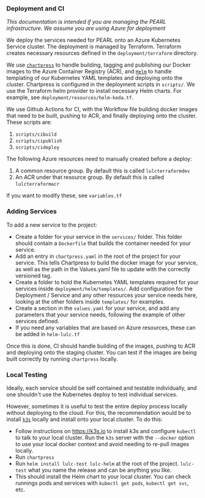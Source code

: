 ### Deployment and CI
_This documentation is intended if you are managing the PEARL infrastructure. We assume you are using Azure for deployment_

We deploy the services needed for PEARL onto an Azure Kubernetes Service cluster. The deployment is managed by Terraform. Terraform creates necessary resources defined in the `deployment/terraform` directory. 

We use [`chartpress`](https://github.com/jupyterhub/chartpress) to handle building, tagging and publishing our Docker images to the Azure Container Registry (ACR), and [`Helm`](https://helm.sh) to handle templating of our Kubernetes YAML templates and deploying onto the cluster. Chartpress is configured in the deployment scripts in `scripts/`. We use the Terraform helm provider to install necessary Helm charts. For example, see `deployment/resources/helm-keda.tf`.

We use Github Actions for CI, with the Workflow file building docker images that need to be built, pushing to ACR, and finally deploying onto the cluster. These scripts are:
1. `scripts/cibuild`
2. `scripts/cipublish`
3. `scripts/cideploy`

The following Azure resources need to manually created before a deploy:
1. A common resource group. By default this is called `lulcterraformdev`
2. An ACR under that resource group. By default this is called `lulcterraformacr`

If you want to modify these, see `variables.tf`

### Adding Services

To add a new service to the project:

 - Create a folder for your service in the `services/` folder. This folder should contain a `Dockerfile` that builds the container needed for your service.
 - Add an entry in `chartpress.yaml` in the root of the project for your service. This tells Chartpress to build the docker image for your service, as well as the path in the Values.yaml file to update with the correctly versioned tag.
 - Create a folder to hold the Kubernetes YAML templates required for your services inside `deployment/helm/templates/`. Add configuration for the Deployment / Service and any other resources your service needs here, looking at the other folders inside `templates/` for examples.
 - Create a section in the `values.yaml` for your service, and add any parameters that your service needs, following the example of other services defined.
 - If you need any variables that are based on Azure resources, these can be added in `helm-lulc.tf`

 Once this is done, CI should handle building of the images, pushing to ACR and deploying onto the staging cluster. You can test if the images are being built correctly by running `chartpress` locally.


### Local Testing

Ideally, each service should be self contained and testable individually, and one shouldn't use the Kubernetes deploy to test individual services.

However, sometimes it is useful to test the entire deploy process locally without deploying to the cloud. For this, the recommendation would be to install [`k3s`](https://k3s.io/) locally and install onto your local cluster. To do this:

 - Follow instructions on https://k3s.io to install k3s and configure `kubectl` to talk to your local cluster. Run the `k3s` server with the `--docker` option to use your local docker context and avoid needing to re-pull images locally. 
 - Run `chartpress`
 - Run `helm install lulc-test lulc-helm` at the root of the project. `lulc-test` what you name the release and can be anything you like.
 - This should install the Helm chart to your local cluster. You can check runnings pods and services with `kubectl get pods`, `kubectl get svc`, etc.

